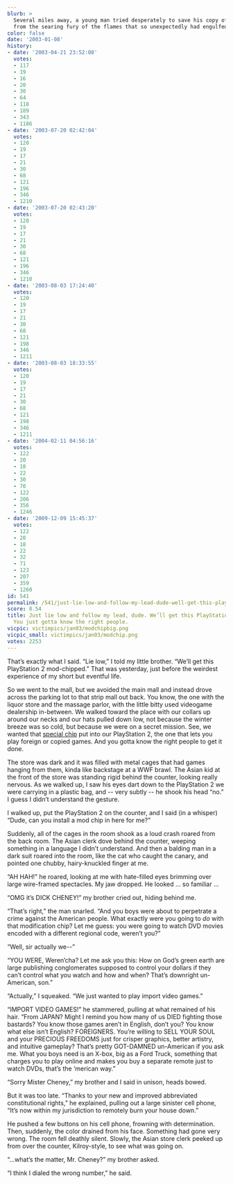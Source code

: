 ```yaml
---
blurb: >
  Several miles away, a young man tried desperately to save his copy of WarCraft III
  from the searing fury of the flames that so unexpectedly had engulfed his home.
color: false
date: '2003-01-08'
history:
- date: '2003-04-21 23:52:08'
  votes:
  - 117
  - 19
  - 16
  - 20
  - 30
  - 64
  - 118
  - 189
  - 343
  - 1186
- date: '2003-07-20 02:42:04'
  votes:
  - 120
  - 19
  - 17
  - 21
  - 30
  - 68
  - 121
  - 196
  - 346
  - 1210
- date: '2003-07-20 02:43:20'
  votes:
  - 120
  - 19
  - 17
  - 21
  - 30
  - 68
  - 121
  - 196
  - 346
  - 1210
- date: '2003-08-03 17:24:40'
  votes:
  - 120
  - 19
  - 17
  - 21
  - 30
  - 68
  - 121
  - 198
  - 346
  - 1211
- date: '2003-08-03 18:33:55'
  votes:
  - 120
  - 19
  - 17
  - 21
  - 30
  - 68
  - 121
  - 198
  - 346
  - 1211
- date: '2004-02-11 04:56:16'
  votes:
  - 122
  - 20
  - 18
  - 22
  - 30
  - 70
  - 122
  - 206
  - 356
  - 1246
- date: '2009-12-09 15:45:37'
  votes:
  - 122
  - 20
  - 18
  - 22
  - 32
  - 71
  - 123
  - 207
  - 359
  - 1260
id: 541
permalink: /541/just-lie-low-and-follow-my-lead-dude-well-get-this-playstation-2-modchipped-you-just-gotta-know-the-right-people/
score: 8.54
title: Just lie low and follow my lead, dude. We’ll get this PlayStation 2 mod-chipped.
  You just gotta know the right people.
vicpic: victimpics/jan03/modchipbig.png
vicpic_small: victimpics/jan03/modchip.png
votes: 2253
---
```


That’s exactly what I said. “Lie low,” I told my little brother. “We’ll
get this PlayStation 2 mod-chipped.” That was yesterday, just before the
weirdest experience of my short but eventful life.

So we went to the mall, but we avoided the main mall and instead drove
across the parking lot to that strip mall out back. You know, the one
with the liquor store and the massage parlor, with the little bitty used
videogame dealership in-between. We walked toward the place with our
collars up around our necks and our hats pulled down low, not because
the winter breeze was so cold, but because we were on a secret mission.
See, we wanted that [special chip](@/victim/142.md) put into our
PlayStation 2, the one that lets you play foreign or copied games. And
you gotta know the right people to get it done.

The store was dark and it was filled with metal cages that had games
hanging from them, kinda like backstage at a WWF brawl. The Asian kid at
the front of the store was standing rigid behind the counter, looking
really nervous. As we walked up, I saw his eyes dart down to the
PlayStation 2 we were carrying in a plastic bag, and -- very subtly --
he shook his head “no.” I guess I didn’t understand the gesture.

I walked up, put the PlayStation 2 on the counter, and I said (in a
whisper) “Dude, can you install a mod chip in here for me?”

Suddenly, all of the cages in the room shook as a loud crash roared from
the back room. The Asian clerk dove behind the counter, weeping
something in a language I didn’t understand. And then a balding man in a
dark suit roared into the room, like the cat who caught the canary, and
pointed one chubby, hairy-knuckled finger at me.

“AH HAH!” he roared, looking at me with hate-filled eyes brimming over
large wire-framed spectacles. My jaw dropped. He looked ... so familiar
...

“OMG it’s DICK CHENEY!” my brother cried out, hiding behind me.

“That’s right,” the man snarled. “And you boys were about to perpetrate
a crime against the American people. What exactly were you going to *do*
with that modification chip? Let me guess: you were going to watch DVD
movies encoded with a different regional code, weren’t you?”

“Well, sir actually we--”

“YOU WERE, Weren’cha? Let me ask you this: How on God’s green earth are
large publishing conglomerates supposed to control your dollars if they
can’t control what you watch and how and when? That’s downright
un-American, son.”

“Actually,” I squeaked. “We just wanted to play import video games.”

“IMPORT VIDEO GAMES!” he stammered, pulling at what remained of his
hair. “From JAPAN? Might I remind you how many of us DIED fighting those
bastards? You know those games aren’t in English, don’t you? You know
what else isn’t English? FOREIGNERS. You’re willing to SELL YOUR SOUL
and your PRECIOUS FREEDOMS just for crisper graphics, better artistry,
and intuitive gameplay? That’s pretty GOT-DAMNED un-American if you ask
me. What you boys need is an X-box, big as a Ford Truck, something that
charges you to play online and makes you buy a separate remote just to
watch DVDs, that’s the ‘merican way.”

“Sorry Mister Cheney,” my brother and I said in unison, heads bowed.

But it was too late. “Thanks to your new and improved abbreviated
constitutional rights,” he explained, pulling out a large sinister cell
phone, “It’s now within my jurisdiction to remotely burn your house
down.”

He pushed a few buttons on his cell phone, frowning with determination.
Then, suddenly, the color drained from his face. Something had gone very
wrong. The room fell deathly silent. Slowly, the Asian store clerk
peeked up from over the counter, Kilroy-style, to see what was going on.

“...what’s the matter, Mr. Cheney?” my brother asked.

“I think I dialed the wrong number,” he said.